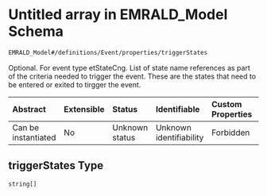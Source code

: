 # Untitled array in EMRALD\_Model Schema

```txt
EMRALD_Model#/definitions/Event/properties/triggerStates
```

Optional. For event type etStateCng. List of state name references as part of the criteria needed to trigger the event. These are the states that need to be entered or exited to tirgger the event.

| Abstract            | Extensible | Status         | Identifiable            | Custom Properties | Additional Properties | Access Restrictions | Defined In                                                                                    |
| :------------------ | :--------- | :------------- | :---------------------- | :---------------- | :-------------------- | :------------------ | :-------------------------------------------------------------------------------------------- |
| Can be instantiated | No         | Unknown status | Unknown identifiability | Forbidden         | Allowed               | none                | [EMRALD\_JsonSchemaV3\_0.json\*](../../out/EMRALD_JsonSchemaV3_0.json "open original schema") |

## triggerStates Type

`string[]`
